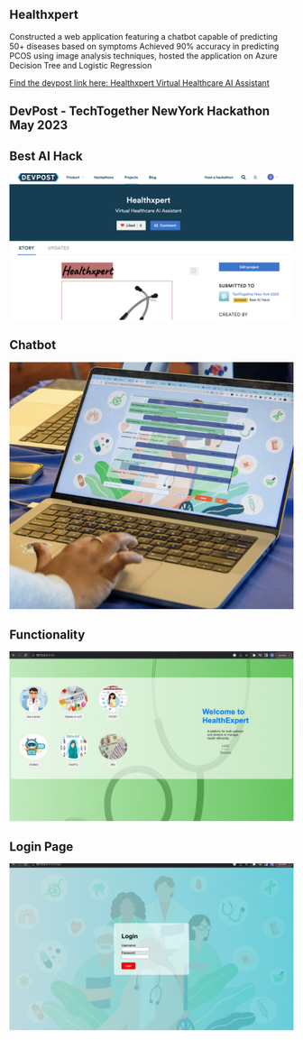 ## Healthxpert
Constructed a web application featuring a chatbot capable of predicting 50+ diseases based on symptoms
Achieved 90% accuracy in predicting PCOS using image analysis techniques, hosted the application on Azure
Decision Tree and Logistic Regression

[Find the devpost link here: Healthxpert Virtual Healthcare AI Assistant](https://devpost.com/software/healthxpert-psq0yh)

## DevPost - TechTogether NewYork Hackathon May 2023
## Best AI Hack 

![Website](./static/DevPost.png)

## Chatbot
![Chatbot](./static/chatbot.png)

## Functionality

![Website](./static/Main.jpeg)

## Login Page

![Website](./static/LoginPage.jpeg)

